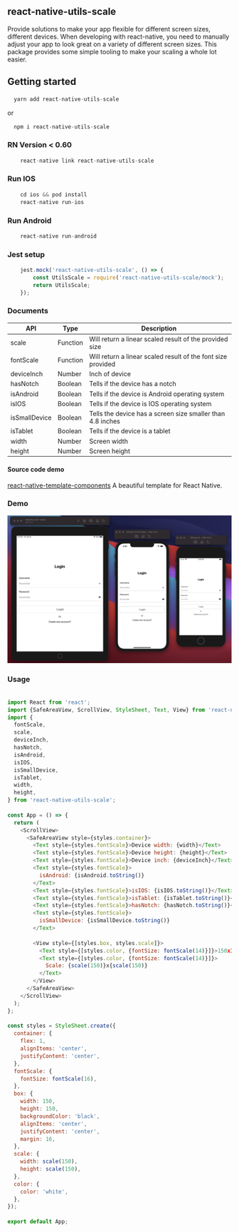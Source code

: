 ## react-native-utils-scale
Provide solutions to make your app flexible for different screen sizes, different devices.
When developing with react-native, you need to manually adjust your app to look great on a variety of different screen sizes.
This package provides some simple tooling to make your scaling a whole lot easier.

## Getting started

```js
  yarn add react-native-utils-scale
```
or

```js
  npm i react-native-utils-scale
```
### RN Version < 0.60
```js
    react-native link react-native-utils-scale
```
### Run IOS
```js
    cd ios && pod install
    react-native run-ios
```

### Run Android
```js
    react-native run-android
```

### Jest setup
```js
    jest.mock('react-native-utils-scale', () => {
        const UtilsScale = require('react-native-utils-scale/mock');
        return UtilsScale;
    });
```

### Documents
| API                | Type                 | Description                                                             |
| ------------------ | -------------------- | ----------------------------------------------------------------------- |
| scale              | Function             | Will return a linear scaled result of the provided size                 |
| fontScale          | Function             | Will return a linear scaled result of the font size provided            |
| deviceInch         | Number               | Inch of device                                                          |
| hasNotch           | Boolean              | Tells if the device has a notch                                         |
| isAndroid          | Boolean              | Tells if the device is Android operating system                         |
| isIOS              | Boolean              | Tells if the device is IOS operating system                             |
| isSmallDevice      | Boolean              | Tells the device has a screen size smaller than 4.8 inches              |
| isTablet           | Boolean              | Tells if the device is a tablet                                         |
| width              | Number               | Screen width                                                            |
| height             | Number               | Screen height                                                           |

#### Source code demo
[react-native-template-components](https://github.com/hoaphantn7604/react-native-template-components) A beautiful template for React Native.

### Demo

![](https://github.com/hoaphantn7604/file-upload/blob/master/document/scale/demo.png)

### Usage
```javascript

import React from 'react';
import {SafeAreaView, ScrollView, StyleSheet, Text, View} from 'react-native';
import {
  fontScale,
  scale,
  deviceInch,
  hasNotch,
  isAndroid,
  isIOS,
  isSmallDevice,
  isTablet,
  width,
  height,
} from 'react-native-utils-scale';

const App = () => {
  return (
    <ScrollView>
      <SafeAreaView style={styles.container}>
        <Text style={styles.fontScale}>Device width: {width}</Text>
        <Text style={styles.fontScale}>Device height: {height}</Text>
        <Text style={styles.fontScale}>Device inch: {deviceInch}</Text>
        <Text style={styles.fontScale}>
          isAndroid: {isAndroid.toString()}
        </Text>
        <Text style={styles.fontScale}>isIOS: {isIOS.toString()}</Text>
        <Text style={styles.fontScale}>isTablet: {isTablet.toString()}</Text>
        <Text style={styles.fontScale}>hasNotch: {hasNotch.toString()}</Text>
        <Text style={styles.fontScale}>
          isSmallDevice: {isSmallDevice.toString()}
        </Text>

        <View style={[styles.box, styles.scale]}>
          <Text style={[styles.color, {fontSize: fontScale(14)}]}>150x150</Text>
          <Text style={[styles.color, {fontSize: fontScale(14)}]}>
            Scale: {scale(150)}x{scale(150)}
          </Text>
        </View>
      </SafeAreaView>
    </ScrollView>
  );
};

const styles = StyleSheet.create({
  container: {
    flex: 1,
    alignItems: 'center',
    justifyContent: 'center',
  },
  fontScale: {
    fontSize: fontScale(16),
  },
  box: {
    width: 150,
    height: 150,
    backgroundColor: 'black',
    alignItems: 'center',
    justifyContent: 'center',
    margin: 16,
  },
  scale: {
    width: scale(150),
    height: scale(150),
  },
  color: {
    color: 'white',
  },
});

export default App;
```
